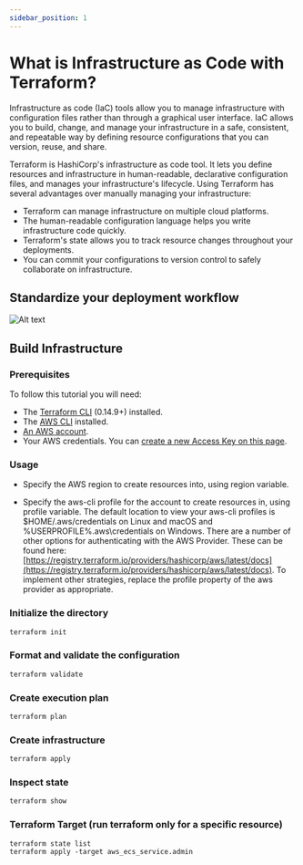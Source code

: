```yaml
---
sidebar_position: 1
---
```


# What is Infrastructure as Code with Terraform?

Infrastructure as code (IaC) tools allow you to manage infrastructure with configuration files rather than through a graphical user interface. IaC allows you to build, change, and manage your infrastructure in a safe, consistent, and repeatable way by defining resource configurations that you can version, reuse, and share.

Terraform is HashiCorp's infrastructure as code tool. It lets you define resources and infrastructure in human-readable, declarative configuration files, and manages your infrastructure's lifecycle. Using Terraform has several advantages over manually managing your infrastructure:

- Terraform can manage infrastructure on multiple cloud platforms.
- The human-readable configuration language helps you write infrastructure code quickly.
- Terraform's state allows you to track resource changes throughout your deployments.
- You can commit your configurations to version control to safely collaborate on infrastructure.

## Standardize your deployment workflow

![Alt text](https://learn.hashicorp.com/img/terraform/terraform-iac.png)

## Build Infrastructure

### Prerequisites

To follow this tutorial you will need:

- The [Terraform CLI](https://learn.hashicorp.com/tutorials/terraform/install-cli) (0.14.9+) installed.
- The [AWS CLI](https://docs.aws.amazon.com/cli/latest/userguide/install-cliv2.html) installed.
- [An AWS account](https://aws.amazon.com/free/).
- Your AWS credentials. You can [create a new Access Key on this page](https://console.aws.amazon.com/iam/home?#/security_credentials).

### Usage

- Specify the AWS region to create resources into, using region variable.

- Specify the aws-cli profile for the account to create resources in, using profile variable.
    The default location to view your aws-cli profiles is $HOME/.aws/credentials on Linux and macOS and %USERPROFILE%\.aws\credentials on Windows.
    There are a number of other options for authenticating with the AWS Provider. These can be found here: [https://registry.terraform.io/providers/hashicorp/aws/latest/docs](https://registry.terraform.io/providers/hashicorp/aws/latest/docs). To implement other strategies, replace the profile property of the aws provider as appropriate.

### Initialize the directory

```md
terraform init
```

### Format and validate the configuration

```md
terraform validate
```

### Create execution plan

```md
terraform plan
```

### Create infrastructure

```md
terraform apply
```

### Inspect state

```md
terraform show
```

### Terraform Target (run terraform only for a specific resource)

```md
terraform state list
terraform apply -target aws_ecs_service.admin
```
